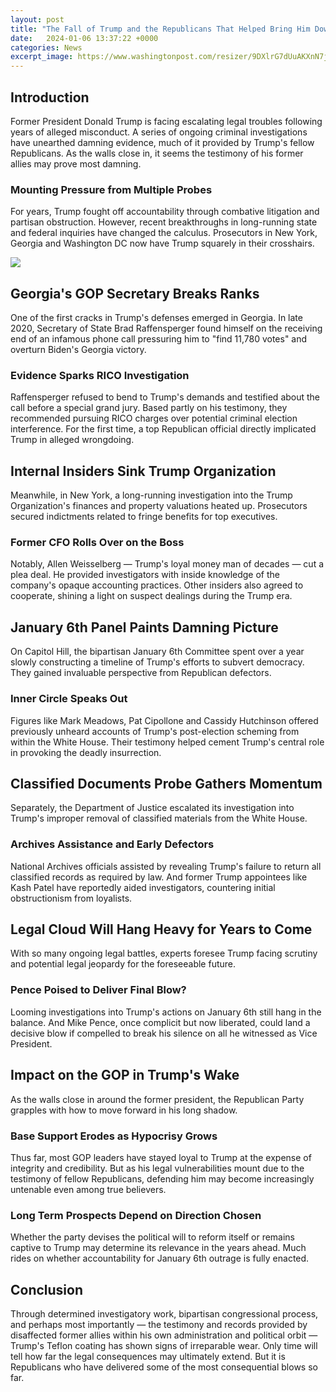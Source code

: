 ```yaml
---
layout: post
title: "The Fall of Trump and the Republicans That Helped Bring Him Down"
date:   2024-01-06 13:37:22 +0000
categories: News
excerpt_image: https://www.washingtonpost.com/resizer/9DXlrG7dUuAKXnN7j-3p6L0Mzos=/1440x0/smart/arc-anglerfish-washpost-prod-washpost.s3.amazonaws.com/public/A7AD2IPUUU4MVCG3KFIC2AVP5U.jpg
---
```

## Introduction
Former President Donald Trump is facing escalating legal troubles following years of alleged misconduct. A series of ongoing criminal investigations have unearthed damning evidence, much of it provided by Trump's fellow Republicans. As the walls close in, it seems the testimony of his former allies may prove most damning.

### Mounting Pressure from Multiple Probes
For years, Trump fought off accountability through combative litigation and partisan obstruction. However, recent breakthroughs in long-running state and federal inquiries have changed the calculus. Prosecutors in New York, Georgia and Washington DC now have Trump squarely in their crosshairs.


![](https://www.washingtonpost.com/resizer/9DXlrG7dUuAKXnN7j-3p6L0Mzos=/1440x0/smart/arc-anglerfish-washpost-prod-washpost.s3.amazonaws.com/public/A7AD2IPUUU4MVCG3KFIC2AVP5U.jpg)
## Georgia's GOP Secretary Breaks Ranks
One of the first cracks in Trump's defenses emerged in Georgia. In late 2020, Secretary of State Brad Raffensperger found himself on the receiving end of an infamous phone call pressuring him to "find 11,780 votes" and overturn Biden's Georgia victory. 

### Evidence Sparks RICO Investigation   
Raffensperger refused to bend to Trump's demands and testified about the call before a special grand jury. Based partly on his testimony, they recommended pursuing RICO charges over potential criminal election interference. For the first time, a top Republican official directly implicated Trump in alleged wrongdoing.

## Internal Insiders Sink Trump Organization  
Meanwhile, in New York, a long-running investigation into the Trump Organization's finances and property valuations heated up. Prosecutors secured indictments related to fringe benefits for top executives.

### Former CFO Rolls Over on the Boss
Notably, Allen Weisselberg — Trump's loyal money man of decades — cut a plea deal. He provided investigators with inside knowledge of the company's opaque accounting practices. Other insiders also agreed to cooperate, shining a light on suspect dealings during the Trump era.  

## January 6th Panel Paints Damning Picture
On Capitol Hill, the bipartisan January 6th Committee spent over a year slowly constructing a timeline of Trump's efforts to subvert democracy. They gained invaluable perspective from Republican defectors.

### Inner Circle Speaks Out
Figures like Mark Meadows, Pat Cipollone and Cassidy Hutchinson offered previously unheard accounts of Trump's post-election scheming from within the White House. Their testimony helped cement Trump's central role in provoking the deadly insurrection.

## Classified Documents Probe Gathers Momentum  
Separately, the Department of Justice escalated its investigation into Trump's improper removal of classified materials from the White House.

### Archives Assistance and Early Defectors  
National Archives officials assisted by revealing Trump's failure to return all classified records as required by law. And former Trump appointees like Kash Patel have reportedly aided investigators, countering initial obstructionism from loyalists.

## Legal Cloud Will Hang Heavy for Years to Come  
With so many ongoing legal battles, experts foresee Trump facing scrutiny and potential legal jeopardy for the foreseeable future.

### Pence Poised to Deliver Final Blow?   
Looming investigations into Trump's actions on January 6th still hang in the balance. And Mike Pence, once complicit but now liberated, could land a decisive blow if compelled to break his silence on all he witnessed as Vice President.

## Impact on the GOP in Trump's Wake  
As the walls close in around the former president, the Republican Party grapples with how to move forward in his long shadow.

### Base Support Erodes as Hypocrisy Grows  
Thus far, most GOP leaders have stayed loyal to Trump at the expense of integrity and credibility. But as his legal vulnerabilities mount due to the testimony of fellow Republicans, defending him may become increasingly untenable even among true believers. 

### Long Term Prospects Depend on Direction Chosen  
Whether the party devises the political will to reform itself or remains captive to Trump may determine its relevance in the years ahead. Much rides on whether accountability for January 6th outrage is fully enacted.

## Conclusion  
Through determined investigatory work, bipartisan congressional process, and perhaps most importantly — the testimony and records provided by disaffected former allies within his own administration and political orbit — Trump's Teflon coating has shown signs of irreparable wear. Only time will tell how far the legal consequences may ultimately extend. But it is Republicans who have delivered some of the most consequential blows so far.